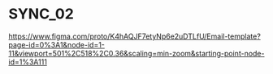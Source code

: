 # SYNC_02

https://www.figma.com/proto/K4hAQJF7etyNp6e2uDTLfU/Email-template?page-id=0%3A1&node-id=1-11&viewport=501%2C518%2C0.36&scaling=min-zoom&starting-point-node-id=1%3A111
